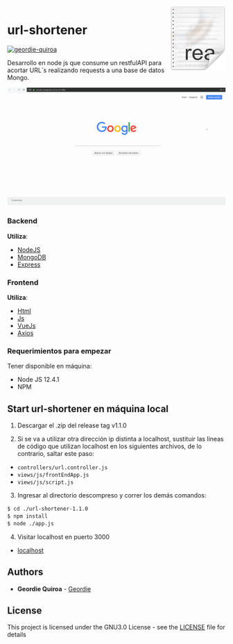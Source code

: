 <img src="images/icon.png" align="right" />

# url-shortener

[![geordie-quiroa](https://circleci.com/gh/geordie-quiroa/url-shortener/tree/main.svg?style=shield)](https://app.circleci.com/pipelines/github/geordie-quiroa/url-shortener)

Desarrollo en node js que consume un restfulAPI para acortar URL´s realizando requests a una base de datos Mongo.

![](images/url-shortener.gif)

### Backend
**Utiliza**:
* [NodeJS](https://github.com/nodejs/node)
* [MongoDB](https://www.mongodb.com/)
* [Express](https://expressjs.com/)
### Frontend
**Utiliza**:
* [Html](https://developer.mozilla.org/es/docs/Web/HTML)
* [Js](https://www.javascript.com/)
* [VueJs](https://www.npmjs.com/package/vue)
* [Axios](https://www.npmjs.com/package/axios)

### Requerimientos para empezar
Tener disponible en máquina:
   - Node JS 12.4.1
   - NPM

## Start url-shortener en máquina local
1. Descargar el .zip del release tag v1.1.0

2. Si se va a utilizar otra dirección ip distinta a localhost, sustituir las líneas de código que utilizan
localhost en los siguientes archivos, de lo contrario, saltar este paso:

* `controllers/url.controller.js`
* `views/js/frontEndApp.js`
* `views/js/script.js`

3. Ingresar al directorio descompreso y correr los demás comandos:
```bash
$ cd ./url-shortener-1.1.0
$ npm install
$ node ./app.js
```

4. Visitar localhost en puerto 3000 
* [localhost](http://localhost:3000/)

## Authors

* **Geordie Quiroa** - [Geordie](https://github.com/geordie-quiroa)

## License

This project is licensed under the GNU3.0 License - see the [LICENSE](LICENSE) file for details

